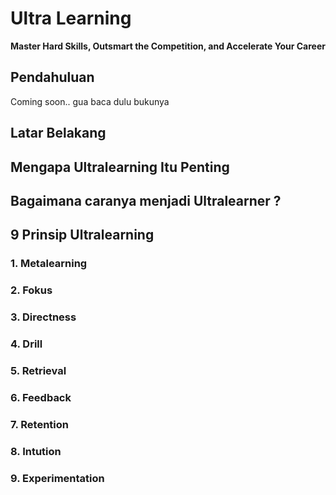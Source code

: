 # Ultra Learning
**Master Hard Skills, Outsmart the Competition, and Accelerate Your Career**

## Pendahuluan
Coming soon.. gua baca dulu bukunya

## Latar Belakang

## Mengapa Ultralearning Itu Penting

## Bagaimana caranya menjadi Ultralearner ?

## 9 Prinsip Ultralearning
### 1. Metalearning
### 2. Fokus
### 3. Directness
### 4. Drill
### 5. Retrieval
### 6. Feedback
### 7. Retention
### 8. Intution
### 9. Experimentation
